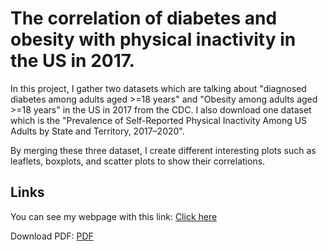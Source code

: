 # **The correlation of diabetes and obesity with physical inactivity in the US in 2017.**

In this project, I gather two datasets which are talking about "diagnosed diabetes among adults aged >=18 years" and "Obesity among adults aged >=18 years" in the US in 2017 from the CDC. I also download one dataset which is the "Prevalence of Self-Reported Physical Inactivity Among US Adults by State and Territory, 2017–2020".

By merging these three dataset, I create different interesting plots such as leaflets, boxplots, and scatter plots to show their correlations.

## Links

You can see my webpage with this link: [Click here](https://rawcdn.githack.com/ChengHsiangLu/PM566-finalproject/fa11976d501625f98fd55c4397b2d011e7ac242d/index.html)

Download PDF: [PDF](https://github.com/ChengHsiangLu/PM566-finalproject/raw/main/index.pdf)


